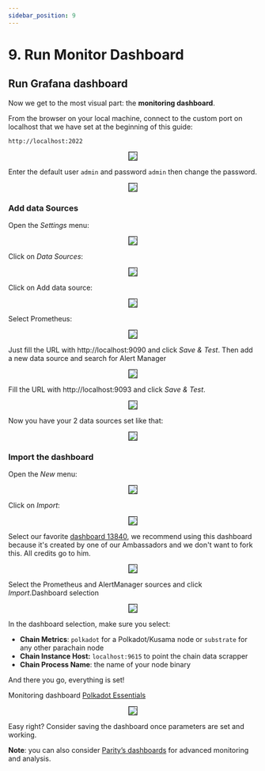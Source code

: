 ```yaml
---
sidebar_position: 9
---
```


# 9. Run Monitor Dashboard

## Run Grafana dashboard

Now we get to the most visual part: the **monitoring dashboard**.

From the browser on your local machine, connect to the custom port on localhost that we have set at the beginning of this guide:

```
http://localhost:2022
```

<center>
<img src="https://i.imgur.com/AYAQCq9.png" border="1"></img>
</center>

Enter the default user `admin` and password `admin` then change the password.

<center>
<img src="https://i.imgur.com/s23MvU7.png" border="1"></img>
</center>

### Add data Sources

Open the _Settings_ menu:

<center>
<img src="https://i.imgur.com/IWu0NAR.png" border="1"></img>
</center>

Click on _Data Sources_:

<center>
<img src="https://i.imgur.com/pa97cJZ.png" border="1"></img>
</center>

Click on Add data source:

<center>
<img src="https://i.imgur.com/wGqRsD1.png" border="1"></img>
</center>

Select Prometheus:

<center>
<img src="https://i.imgur.com/jcb0kr0.png" border="1"></img>
</center>

Just fill the URL with http://localhost:9090 and click _Save & Test_.
Then add a new data source and search for Alert Manager

<center>
<img src="https://i.imgur.com/8yucyLh.png" border="1"></img>
</center>

Fill the URL with http://localhost:9093 and click _Save & Test_.

<center>
<img src="https://i.imgur.com/8kTsQcI.png" border="1"></img>
</center>

Now you have your 2 data sources set like that:

<center>
<img src="https://i.imgur.com/ET5OPjr.png" border="1"></img>
</center>


### Import the dashboard

Open the _New_ menu:

<center>
<img src="https://i.imgur.com/wLbnjGL.png" border="1"></img>
</center>

Click on _Import_:

<center>
<img src="https://i.imgur.com/dFIggF1.png" border="1"></img>
</center>

Select our favorite [dashboard 13840](https://grafana.com/grafana/dashboards/13840), we recommend using this dashboard because it's created by one of our Ambassadors and we don't want to fork this.  All credits go to him.

<center>
<img src="https://i.imgur.com/TrUCIGj.png" border="1"></img>
</center>

Select the Prometheus and AlertManager sources and click _Import_.Dashboard selection

<center>
<img src="https://i.imgur.com/awp0g63.png" border="1"></img>
</center>

In the dashboard selection, make sure you select:

* **Chain Metrics**: `polkadot` for a Polkadot/Kusama node or `substrate` for any other parachain node
* **Chain Instance Host:** `localhost:9615` to point the chain data scrapper
* **Chain Process Name**: the name of your node binary

And there you go, everything is set!

Monitoring dashboard [Polkadot Essentials](https://grafana.com/grafana/dashboards/13840)

<center>
<img src="https://i.imgur.com/MZVOvk5.jpg" border="1"></img>
</center>

Easy right? Consider saving the dashboard once parameters are set and working.

**Note**: you can also consider [Parity’s dashboards](https://github.com/paritytech/substrate/tree/master/scripts/ci/monitoring/grafana-dashboards) for advanced monitoring and analysis. 

